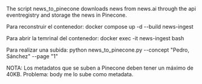 The script news_to_pinecone downloads news from news.ai through the api eventregistry and storage the news in Pinecone.

Para reconstruir el contenedor:
docker compose up -d --build news-ingest

Para abrir la temrinal del contenedor:
docker exec -it news-ingest bash

Para realizar una subida:
python news_to_pinecone.py --concept "Pedro, Sánchez" --page "1"

NOTA: Los metadatos que se suben a Pinecone deben tener un máximo de 40KB. Problema: body me lo sube como metadata.